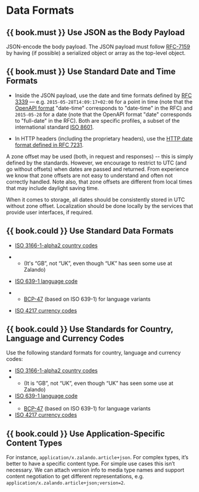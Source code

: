 # Data Formats

## {{ book.must }} Use JSON as the Body Payload

JSON-encode the body payload. The JSON payload must follow [RFC-7159](https://tools.ietf.org/html/rfc7159) by having
(if possible) a serialized object or array as the top-level object.

## {{ book.must }} Use Standard Date and Time Formats

* Inside the JSON payload, use the date and time formats defined by [RFC 3339](http://tools.ietf.org/html/rfc3339#section-5.6) — e.g. `2015-05-28T14:09:17+02:00` for a point in time (note that the  [OpenAPI format](https://github.com/OAI/OpenAPI-Specification/blob/master/versions/2.0.md#data-types) "date-time" corresponds to "date-time" in the RFC) and `2015-05-28` for a date (note that the OpenAPI format "date" corresponds to "full-date" in the RFC). Both are specific profiles, a subset of the international standard [ISO 8601](http://en.wikipedia.org/wiki/ISO_8601).

* In HTTP headers (including the proprietary headers), use the [HTTP date format defined in RFC 7231](http://tools.ietf.org/html/rfc7231#section-7.1.1.1).

A zone offset may be used (both, in request and responses) -- this is simply defined by the standards. However, we encourage to restrict to UTC (and go without offsets) when dates are passed and returned. From experience we know that zone offsets are not easy to understand and often not correctly handled. Note also, that zone offsets are different from local times that may include daylight saving time.

When it comes to storage, all dates should be consistently stored in UTC without zone offset. Localization should be done locally by the services that provide user interfaces, if required.

## {{ book.could }} Use Standard Data Formats

* [ISO 3166-1-alpha2 country codes](http://en.wikipedia.org/wiki/ISO_3166-1_alpha-2)

* * (It's “GB”, not “UK”, even though “UK” has seen some use at Zalando)

* [ISO 639-1 language code](https://en.wikipedia.org/wiki/List_of_ISO_639-1_codes)

* * [BCP-47](https://tools.ietf.org/html/bcp47) (based on ISO 639-1) for language variants

* [ISO 4217 currency codes](http://en.wikipedia.org/wiki/ISO_4217)


## {{ book.could }} Use Standards for Country, Language and Currency Codes

Use the following standard formats for country, language and currency codes:
* [ISO 3166-1-alpha2 country codes](https://en.wikipedia.org/wiki/ISO_3166-1_alpha-2)
* * (It is “GB”, not “UK”, even though “UK” has seen some use at Zalando)
* [ISO 639-1 language code](https://en.wikipedia.org/wiki/List_of_ISO_639-1_codes)
* * [BCP-47](https://tools.ietf.org/html/bcp47) (based on ISO 639-1) for language variants
* [ISO 4217 currency codes](https://en.wikipedia.org/wiki/ISO_4217)

## {{ book.could }} Use Application-Specific Content Types

For instance, `application/x.zalando.article+json`. For complex types, it’s better to have a
specific content type. For simple use cases this isn’t necessary. We can attach version info to
media type names and support content negotiation to get different representations, e.g.
`application/x.zalando.article+json;version=2`.
